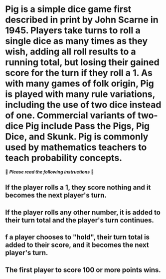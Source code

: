 # Pig is a simple dice game first described in print by John Scarne in 1945. Players take turns to roll a single dice as many times as they wish, adding all roll results to a running total, but losing their gained score for the turn if they roll a 1. As with many games of folk origin, Pig is played with many rule variations, including the use of two dice instead of one. Commercial variants of two-dice Pig include Pass the Pigs, Pig Dice, and Skunk. Pig is commonly used by mathematics teachers to teach probability concepts.

🚨 **_Please read the following instructions_** 🚨

## If the player rolls a 1, they score nothing and it becomes the next player's turn.

## If the player rolls any other number, it is added to their turn total and the player's turn continues.

## f a player chooses to "hold", their turn total is added to their score, and it becomes the next player's turn.

## The first player to score 100 or more points wins.
